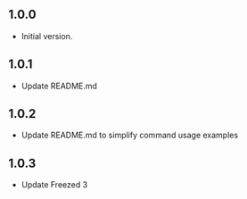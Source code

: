 ## 1.0.0

- Initial version.

## 1.0.1

- Update README.md

## 1.0.2

- Update README.md to simplify command usage examples

## 1.0.3

- Update Freezed 3